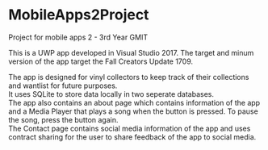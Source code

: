 # MobileApps2Project
Project for mobile apps 2 - 3rd Year GMIT

This is a UWP app developed in Visual Studio 2017. The target and minum version of the app target the Fall Creators Update 1709.

The app is designed for vinyl collectors to keep track of their collections and wantlist for future purposes.<br />
It uses SQLite to store data locally in two seperate databases.<br />
The app also contains an about page which contains information of the app and a Media Player that plays a song when the button is pressed. To pause the song, press the button again.
<br />The Contact page contains social media information of the app and uses contract sharing for the user to share feedback of the app to social media.
